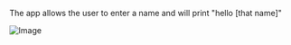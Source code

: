The app allows the user to enter a name and will print "hello [that name]"

![Image](https://github.com/GavinMai-tul33743/HelloWorldLab/assets/143627274/e912f72a-0c9e-45fb-af4c-dc52ee5c8224)

